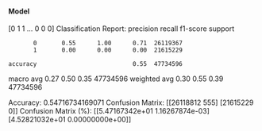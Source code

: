 #### Model
[0 1 1 ... 0 0 0]
Classification Report:
              precision    recall  f1-score   support

           0       0.55      1.00      0.71  26119367
           1       0.00      0.00      0.00  21615229

    accuracy                           0.55  47734596
   macro avg       0.27      0.50      0.35  47734596
weighted avg       0.30      0.55      0.39  47734596

Accuracy: 0.54716734169071
Confusion Matrix:
[[26118812      555]
 [21615229        0]]
Confusion Matrix (%):
[[5.47167342e+01 1.16267874e-03]
 [4.52821032e+01 0.00000000e+00]]
